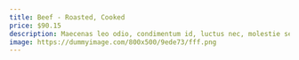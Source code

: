 ```yaml
---
title: Beef - Roasted, Cooked
price: $90.15
description: Maecenas leo odio, condimentum id, luctus nec, molestie sed, justo. Pellentesque viverra pede ac diam. Cras pellentesque volutpat dui.
image: https://dummyimage.com/800x500/9ede73/fff.png
---
```


